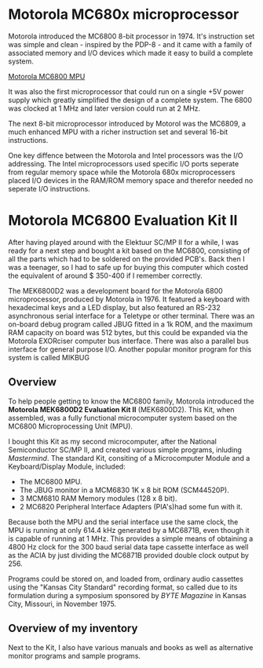 # Motorola MC680x microprocessor

Motorola introduced the MC6800 8-bit processor in 1974.
It's instruction set was simple and clean - inspired by the PDP-8 - and it came with a family of associated memory and I/O devices which made it easy to build a complete system.

[Motorola MC6800 MPU](assets/MC6800MPU.jpg)

It was also the first microprocessor that could run on a single +5V power supply which greatly simplified the design of a complete system.
The 6800 was clocked at 1 MHz and later version could run at 2 MHz.

The next 8-bit microprocessor introduced by Motorol was the MC6809, a much enhanced MPU with a richer instruction set and several 16-bit instructions.

One key diffence between the Motorola and Intel processors was the I/O addressing.
The Intel microprocessors used specific I/O ports seperate from regular memory space while the Motorola 680x microprocessers placed I/O devices in the RAM/ROM memory space and therefor needed no seperate I/O instructions.

# Motorola MC6800 Evaluation Kit II

After having played around with the Elektuur SC/MP II for a while, I was ready for a next step and bought a kit based on the MC6800, consisting of all the parts which had to be soldered on the provided PCB's.
Back then I was a teenager, so I had to safe up for buying this computer which costed the equivalent of around $ 350-400 if I remember correctly.

The MEK6800D2 was a development board for the Motorola 6800 microprocessor, produced by Motorola in 1976. It featured a keyboard with hexadecimal keys and a LED display, but also featured an RS-232 asynchronous serial interface for a Teletype or other terminal. There was an on-board debug program called JBUG fitted in a 1k ROM, and the maximum RAM capacity on board was 512 bytes, but this could be expanded via the Motorola EXORciser computer bus interface. There was also a parallel bus interface for general purpose I/O. Another popular monitor program for this system is called MIKBUG

## Overview

To help people getting to know the MC6800 family, Motorola introduced the **Motorola MEK6800D2 Evaluation Kit II** (MEK6800D2).
This Kit, when assembled, was a fully functional microcomputer system based on the MC6800 Microprocessing Unit (MPU).

I bought this Kit as my second microcomputer, after the National Semiconductor SC/MP II, and created various simple programs, inluding _Mastermind_.
The standard Kit, consiting of a Microcomputer Module and a Keyboard/Display Module, included:

* The MC6800 MPU.
* The JBUG monitor in a MCM6830 1K x  8 bit ROM (SCM44520P).
* 3 MCM6810 RAM Memory modules (128 x 8 bit).
* 2 MC6820 Peripheral Interface Adapters (PIA's)had some fun with it.

Because both the MPU and the serial interface use the same clock, the MPU is running at only 614.4 kHz generated by a MC6871B, even though it is capable of running at 1 MHz. This provides a simple means of obtaining a 4800 Hz clock for the 300 baud serial data tape cassette interface as well as the ACIA by just dividing the MC6871B provided double clock output by 256.

Programs could be stored on, and loaded from, ordinary audio cassettes using the "Kansas City Standard" recording format, so called due to its formulation during a symposium sponsored by _BYTE Magazine_ in Kansas City, Missouri, in November 1975.

## Overview of my inventory

Next to the Kit, I also have various manuals and books as well as alternative monitor programs and sample programs.

